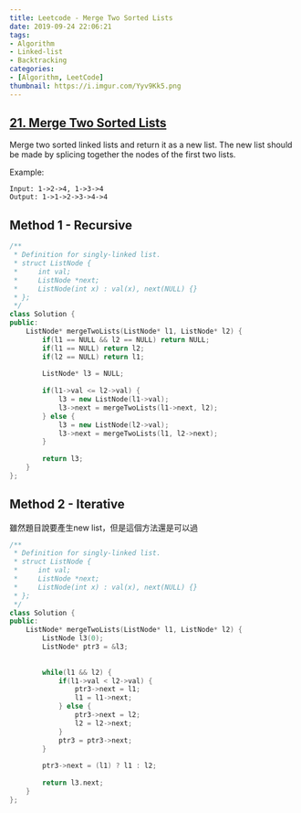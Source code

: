 ```yaml
---
title: Leetcode - Merge Two Sorted Lists
date: 2019-09-24 22:06:21
tags:
- Algorithm
- Linked-list
- Backtracking
categories:
- [Algorithm, LeetCode]
thumbnail: https://i.imgur.com/Yyv9Kk5.png
---
```


## [21. Merge Two Sorted Lists](https://leetcode.com/problems/merge-two-sorted-lists/)

Merge two sorted linked lists and return it as a new list. The new list should be made by splicing together the nodes of the first two lists.

Example:

```
Input: 1->2->4, 1->3->4
Output: 1->1->2->3->4->4
```



<!-- more -->

## Method 1 - Recursive

```cpp
/**
 * Definition for singly-linked list.
 * struct ListNode {
 *     int val;
 *     ListNode *next;
 *     ListNode(int x) : val(x), next(NULL) {}
 * };
 */
class Solution {
public:
    ListNode* mergeTwoLists(ListNode* l1, ListNode* l2) {
        if(l1 == NULL && l2 == NULL) return NULL;
        if(l1 == NULL) return l2;
        if(l2 == NULL) return l1;
        
        ListNode* l3 = NULL;
        
        if(l1->val <= l2->val) {
            l3 = new ListNode(l1->val);
            l3->next = mergeTwoLists(l1->next, l2);
        } else {
            l3 = new ListNode(l2->val);
            l3->next = mergeTwoLists(l1, l2->next);
        }
        
        return l3;
    }
};
```


## Method 2 - Iterative

雖然題目說要產生new list，但是這個方法還是可以過

```cpp
/**
 * Definition for singly-linked list.
 * struct ListNode {
 *     int val;
 *     ListNode *next;
 *     ListNode(int x) : val(x), next(NULL) {}
 * };
 */
class Solution {
public:
    ListNode* mergeTwoLists(ListNode* l1, ListNode* l2) {        
        ListNode l3(0);
        ListNode* ptr3 = &l3;
        
        
        while(l1 && l2) {
            if(l1->val < l2->val) {
                ptr3->next = l1;
                l1 = l1->next;
            } else {
                ptr3->next = l2;
                l2 = l2->next;
            }
            ptr3 = ptr3->next;
        }
        
        ptr3->next = (l1) ? l1 : l2;
        
        return l3.next;
    }
};
```